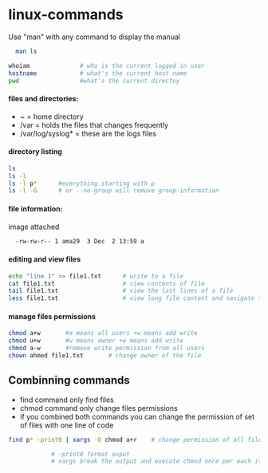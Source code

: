 # linux-commands

Use "man" with any command to display the manual
```sh
  man ls 
```
```sh
whoiam              # who is the current logged in user 
hostname            # what's the current host name 
pwd                 #what's the current directoy 
```
#### files and directories: 

 * ~ = home directory
 * /var  =  holds the files that changes frequently
 * /var/log/syslog*   = these are the logs files

#### directory listing 
```sh
ls
ls -l
ls -l p*      #everything starting with p
ls -l -G      # or --no-group will remove group information 
```
#### file information: 
image attached
```sh  
  -rw-rw-r-- 1 ama29  3 Dec  2 13:59 a
  ```

#### editing and view files 
```sh  
echo "line 1" >> file1.txt      # write to a file 
cat file1.txt                   # view contents of file 
tail file1.txt                  # view the last lines of a file 
less file1.txt                  # view long file content and navigate through pages use "q" to exit file 
```
#### manage files permissions  
```sh  
chmod a+w       #a means all users +w means add write
chmod u+w       #u means owner +w means add write
chmod a-w       #remove write permission from all users 
chown ahmed file1.txt       # change owner of the file 
```

## Combinning commands 
- find command only find files 
- chmod command only change files permissions 
- if you combined both commands you can change the permission of set of files with one line of code 

```sh
find p* -print0 | xargs -0 chmod a+r    # change permission of all files starts with p

            # -print0 format ouput 
            # xargs break the output and execute chmod once per each item of the output 
```




